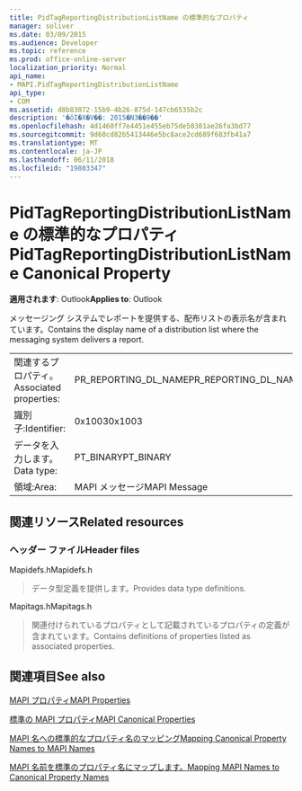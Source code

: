 ```yaml
---
title: PidTagReportingDistributionListName の標準的なプロパティ
manager: soliver
ms.date: 03/09/2015
ms.audience: Developer
ms.topic: reference
ms.prod: office-online-server
localization_priority: Normal
api_name:
- MAPI.PidTagReportingDistributionListName
api_type:
- COM
ms.assetid: d8b83072-15b9-4b26-875d-147cb6535b2c
description: '�ŏI�X�V��: 2015�N3��9��'
ms.openlocfilehash: 4d1460ff7e4451e455eb75de50301ae26fa3bd77
ms.sourcegitcommit: 9d60cd82b5413446e5bc8ace2cd689f683fb41a7
ms.translationtype: MT
ms.contentlocale: ja-JP
ms.lasthandoff: 06/11/2018
ms.locfileid: "19803347"
---
```

# <a name="pidtagreportingdistributionlistname-canonical-property"></a><span data-ttu-id="18ef7-103">PidTagReportingDistributionListName の標準的なプロパティ</span><span class="sxs-lookup"><span data-stu-id="18ef7-103">PidTagReportingDistributionListName Canonical Property</span></span>

  
  
<span data-ttu-id="18ef7-104">**適用されます**: Outlook</span><span class="sxs-lookup"><span data-stu-id="18ef7-104">**Applies to**: Outlook</span></span> 
  
<span data-ttu-id="18ef7-105">メッセージング システムでレポートを提供する、配布リストの表示名が含まれています。</span><span class="sxs-lookup"><span data-stu-id="18ef7-105">Contains the display name of a distribution list where the messaging system delivers a report.</span></span>
  
|||
|:-----|:-----|
|<span data-ttu-id="18ef7-106">関連するプロパティ。</span><span class="sxs-lookup"><span data-stu-id="18ef7-106">Associated properties:</span></span>  <br/> |<span data-ttu-id="18ef7-107">PR_REPORTING_DL_NAME</span><span class="sxs-lookup"><span data-stu-id="18ef7-107">PR_REPORTING_DL_NAME</span></span>  <br/> |
|<span data-ttu-id="18ef7-108">識別子:</span><span class="sxs-lookup"><span data-stu-id="18ef7-108">Identifier:</span></span>  <br/> |<span data-ttu-id="18ef7-109">0x1003</span><span class="sxs-lookup"><span data-stu-id="18ef7-109">0x1003</span></span>  <br/> |
|<span data-ttu-id="18ef7-110">データを入力します。</span><span class="sxs-lookup"><span data-stu-id="18ef7-110">Data type:</span></span>  <br/> |<span data-ttu-id="18ef7-111">PT_BINARY</span><span class="sxs-lookup"><span data-stu-id="18ef7-111">PT_BINARY</span></span>  <br/> |
|<span data-ttu-id="18ef7-112">領域:</span><span class="sxs-lookup"><span data-stu-id="18ef7-112">Area:</span></span>  <br/> |<span data-ttu-id="18ef7-113">MAPI メッセージ</span><span class="sxs-lookup"><span data-stu-id="18ef7-113">MAPI Message</span></span>  <br/> |
   
## <a name="related-resources"></a><span data-ttu-id="18ef7-114">関連リソース</span><span class="sxs-lookup"><span data-stu-id="18ef7-114">Related resources</span></span>

### <a name="header-files"></a><span data-ttu-id="18ef7-115">ヘッダー ファイル</span><span class="sxs-lookup"><span data-stu-id="18ef7-115">Header files</span></span>

<span data-ttu-id="18ef7-116">Mapidefs.h</span><span class="sxs-lookup"><span data-stu-id="18ef7-116">Mapidefs.h</span></span>
  
> <span data-ttu-id="18ef7-117">データ型定義を提供します。</span><span class="sxs-lookup"><span data-stu-id="18ef7-117">Provides data type definitions.</span></span>
    
<span data-ttu-id="18ef7-118">Mapitags.h</span><span class="sxs-lookup"><span data-stu-id="18ef7-118">Mapitags.h</span></span>
  
> <span data-ttu-id="18ef7-119">関連付けられているプロパティとして記載されているプロパティの定義が含まれています。</span><span class="sxs-lookup"><span data-stu-id="18ef7-119">Contains definitions of properties listed as associated properties.</span></span>
    
## <a name="see-also"></a><span data-ttu-id="18ef7-120">関連項目</span><span class="sxs-lookup"><span data-stu-id="18ef7-120">See also</span></span>



[<span data-ttu-id="18ef7-121">MAPI プロパティ</span><span class="sxs-lookup"><span data-stu-id="18ef7-121">MAPI Properties</span></span>](mapi-properties.md)
  
[<span data-ttu-id="18ef7-122">標準の MAPI プロパティ</span><span class="sxs-lookup"><span data-stu-id="18ef7-122">MAPI Canonical Properties</span></span>](mapi-canonical-properties.md)
  
[<span data-ttu-id="18ef7-123">MAPI 名への標準的なプロパティ名のマッピング</span><span class="sxs-lookup"><span data-stu-id="18ef7-123">Mapping Canonical Property Names to MAPI Names</span></span>](mapping-canonical-property-names-to-mapi-names.md)
  
[<span data-ttu-id="18ef7-124">MAPI 名前を標準のプロパティ名にマップします。</span><span class="sxs-lookup"><span data-stu-id="18ef7-124">Mapping MAPI Names to Canonical Property Names</span></span>](mapping-mapi-names-to-canonical-property-names.md)

